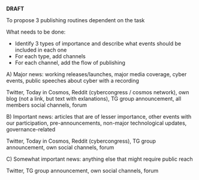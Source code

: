 **DRAFT**

To propose 3 publishing routines dependent on the task

What needs to be done:
- Identify 3 types of importance and describe what events should be included in each one
- For each type, add channels
- For each channel, add the flow of publishing

A) Major news: working releases/launches, major media coverage, cyber events, public speeches  about cyber with a recording

Twitter, Today in Cosmos, Reddit (cybercongress / cosmos network), own blog (not a link, but text with exlanations), TG group announcement, all members social channels, forum 

B) Important news: articles that are of lesser importance, other events with our participation, pre-announcements, non-major technological updates, governance-related 

Twitter, Today in Cosmos, Reddit (cybercongress), TG group announcement, own social channels, forum 

C) Somewhat important news: anything else that might require public reach

Twitter, TG group announcement, own social channels, forum 

